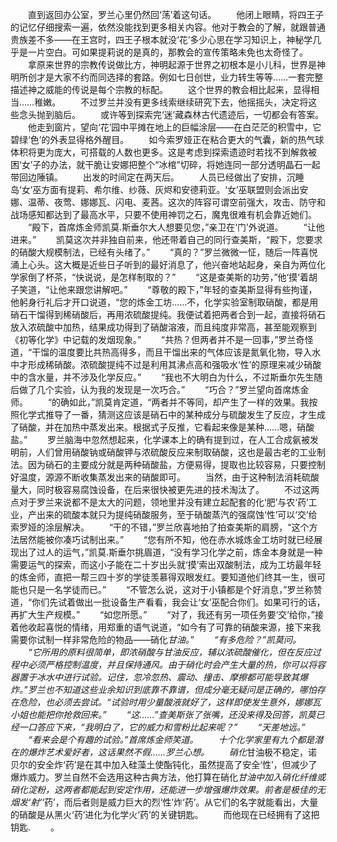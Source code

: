 　　直到返回办公室，罗兰心里仍然回‘荡’着这句话。
　　他闭上眼睛，将四王子的记忆仔细搜索一遍，依然没能找到更多相关内容。他对于教会的了解，就跟普通贵族差不多——在王宫时，四王子根本就没‘花’多少心思在学习知识上，神秘学几乎是一片空白。可如果提莉说的是真的，那教会的宣传策略未免也太奇怪了。
　　拿原来世界的宗教传说做比方，神明起源于世界之初根本是小儿科，世界是神明所创才是大家不约而同选择的套路。例如七日创世，业力转生等等……一套完整描述神之威能的传说是每个宗教的标配。
　　这个世界的教会相比起来，显得相当……稚嫩。
　　不过罗兰并没有更多线索继续研究下去，他摇摇头，决定将这些念头抛到脑后。
　　或许等到探索完‘迷’藏森林古代遗迹后，一切都会有答案。
　　他走到窗片，望向‘花’园中平摊在地上的巨幅涂层——在白茫茫的积雪中，它碧绿‘色’的外表显得格外醒目。
　　如今索罗娅正在粘合更大的气囊，新的热气球体积将更为庞大，可搭载的人数也更多。这是考虑到探索遗迹时若找不到解救被困‘女’子的办法，就干脆让安娜把整个“冰棺”切碎，将她连同一部分透明晶石一起带回边陲镇。
　　出发的时间定在两天后。
　　人员已经做出了安排，沉睡岛‘女’巫方面有提莉、希尔维、纱薇、灰烬和安德莉亚。‘女’巫联盟则会派出安娜、温蒂、夜莺、娜娜瓦、闪电、麦茜。这次的阵容可谓空前强大，攻击、防守和战场感知都达到了最高水平，只要不使用神罚之石，魔鬼很难有机会靠近她们。
　　“殿下，首席炼金师凯莫.斯垂尔大人想要见您，”亲卫在‘门’外说道。
　　“让他进来。”
　　凯莫这次并非独自前来，他还带着自己的同行查美斯，“殿下，您要求的硝酸大规模制法，已经有头绪了。”
　　“真的？”罗兰微微一怔，随后一阵喜悦涌上心头。这大概是近些日子听到的最好消息了，他兴奋地站起身，亲自为两位化学家倒了杯茶，“快说说，是怎样制取的？”
　　“这是查美斯的功劳，”他‘摸’着胡子笑道，“让他来跟您讲解吧。”
　　“尊敬的殿下，”年轻的查美斯显得有些拘谨，他躬身行礼后才开口说道，“您的炼金工坊……不，化学实验室制取硝酸，都是用硝石干馏得到稀硝酸后，再用浓硫酸提纯。我便试着把两者合到一起，直接将硝石放入浓硫酸中加热，结果成功得到了硝酸溶液，而且纯度非常高，甚至能观察到《初等化学》中记载的发烟现象。”
　　“共热？但两者并不是一回事，”罗兰奇怪道，“干馏的温度要比共热高得多，而且干馏出来的气体应该是氮氧化物，导入水中才形成稀硝酸。浓硫酸提纯不过是利用其沸点高和强吸水‘性’的原理来减少硝酸中的含水量，并不涉及化学反应。”
　　“我也不大明白为什么，不过斯垂尔先生随后做了几个实验，认为我的发现是一次巧合。”
　　“巧合？”罗兰望向首席炼金师。
　　“的确如此，”凯莫肯定道，“两者并不等同，却产生了一样的效果。我按照化学式推导了一番，猜测这应该是硝石中的某种成分与硫酸发生了反应，才生成了硝酸，并在加热中蒸发出来。根据式子反推，它看起来像是某种……嗯，硝酸盐。”
　　罗兰脑海中忽然想起来，化学课本上的确有提到过，在人工合成氨被发明前，人们曾用硝酸钠或硝酸钾与浓硫酸反应来制取硝酸，这也是最古老的工业制法。因为硝石的主要成分就是两种硝酸盐，方便易得，提取也比较容易，只要控制好温度，源源不断收集蒸发出来的硝酸即可。
　　当然，由于这种制法消耗硫酸量大，同时极容易腐蚀设备，在后来很快被更先进的技术淘汰了。
　　不过这两点对于罗兰来说都不是太大的问题，领地里并没有建立起配套的化‘肥’与农‘药’工业，产出来的硫酸本就只为提纯硝酸服务，至于硝酸蒸汽的强腐蚀‘性’可以‘交’给索罗娅的涂层解决。
　　“干的不错，”罗兰欣喜地拍了拍查美斯的肩膀，“这个方法居然能被你凑巧试制出来。”
　　“您有所不知，他在赤水城炼金工坊时就已经展现出了过人的运气，”凯莫.斯垂尔挑眉道，“没有学习化学之前，炼金本身就是一种需要运气的探索，而这小子能在二十岁出头就‘摸’索出双酸制法，成为工坊最年轻的炼金师，直把一帮三四十岁的学徒羡慕得双眼发红。要知道他们终其一生，很可能也只是一名学徒而已。”
　　“不管怎么说，这对于小镇都是个好消息，”罗兰称赞道，“你们先试着做出一批设备生产看看，我会让‘女’巫配合你们。如果可行的话，再扩大生产规模。”
　　“如您所愿。”
　　“对了，我还有另一项任务要‘交’给你，”接着他收起喜悦的情绪，用郑重的语气说道，“如今有了可靠的硝酸来源，接下来我需要你试制一样非常危险的物品——硝化*甘油。”
　　“有多危险？”凯莫问。
　　“它所用的原料很简单，即浓硝酸与甘油反应，辅以浓硫酸催化，但在反应过程中必须严格控制温度，并且保持通风。由于硝化时会产生大量的热，你可以将容器置于冰水中进行试验。记住，忽冷忽热、震动、撞击、摩擦都可能导致其爆炸。”罗兰也不知道这些业余知识到底靠不靠谱，但成分毫无疑问是正确的，哪怕存在危险，也必须去尝试。“试验时用少量酸液就好了，这样即使发生意外，娜娜瓦小姐也能把你抢救回来。”
　　“这……”查美斯张了张嘴，还没来得及回答，凯莫已经一口答应下来，“我明白了，它的威力和雪粉比起来呢？”
　　“天差地远。”
　　“看来会是个有趣的试验。”首席炼金师笑道。
　　十个化学家里有九个都是潜在的爆炸艺术爱好者，这话果然不假……罗兰心想。
　　硝化*甘油极不稳定，诺贝尔的安全炸‘药’是在其中加入硅藻土使酯钝化，虽然提高了安全‘性’，但减少了爆炸威力。罗兰自然不会选用这种古典方法，他打算在硝化*甘油中加入硝化纤维或硝化淀粉，这两者都能起到安定作用，还能进一步增强爆炸效果。前者是极佳的无烟发‘射’*‘药’，而后者则是威力巨大的烈‘性’炸‘药’。从它们的名字就能看出，大量的硝酸是从黑火‘药’进化为化学火‘药’的关键钥匙。
　　而他现在已经拥有了这把钥匙.
　　。